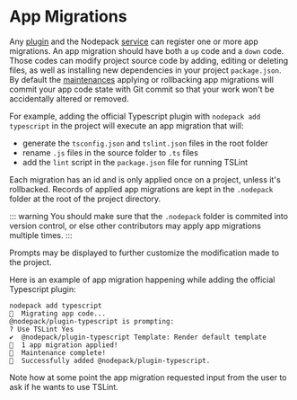 # App Migrations

Any [plugin](./plugins.md) and the Nodepack [service](./service.md) can register one or more app migrations. An app migration should have both a `up` code and a `down` code. Those codes can modify project source code by adding, editing or deleting files, as well as installing new dependencies in your project `package.json`. By default the [maintenances](./maintenance.md) applying or rollbacking app migrations will commit your app code state with Git commit so that your work won't be accidentally altered or removed.

For example, adding the official Typescript plugin with `nodepack add typescript` in the project will execute an app migration that will:

- generate the `tsconfig.json` and `tslint.json` files in the root folder
- rename `.js` files in the source folder to `.ts` files
- add the `lint` script in the `package.json` file for running TSLint

Each migration has an id and is only applied once on a project, unless it's rollbacked. Records of applied app migrations are kept in the `.nodepack` folder at the root of the project directory.

::: warning
You should make sure that the `.nodepack` folder is commited into version control, or else other contributors may apply app migrations multiple times.
:::

Prompts may be displayed to further customize the modification made to the project.

Here is an example of app migration happening while adding the official Typescript plugin:

```
nodepack add typescript
🚀  Migrating app code...
@nodepack/plugin-typescript is prompting:
? Use TSLint Yes
✔️  @nodepack/plugin-typescript Template: Render default template
📝  1 app migration applied!
🔧  Maintenance complete!
🎉  Successfully added @nodepack/plugin-typescript.
```

Note how at some point the app migration requested input from the user to ask if he wants to use TSLint.
